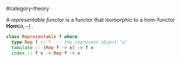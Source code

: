 #category-theory 

A _representable functor_ is a functor that isomorphic to a hom-functor $\mathbf{Hom}(a, -)$ .

```haskell
class Representable f where
  type Rep f :: *  -- the represent object "a"
  tabulate :: (Rep f -> x) -> f x
  index :: f x -> Rep f -> x
```